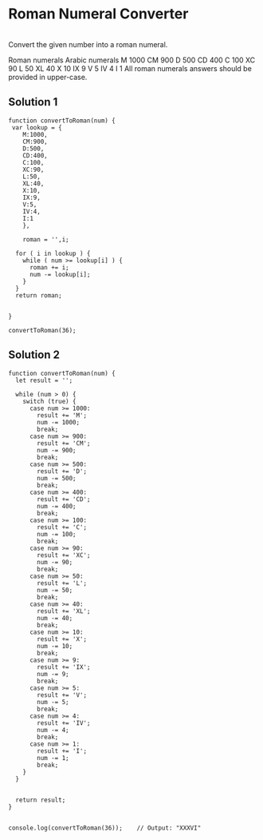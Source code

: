 <h1>Roman Numeral Converter</h1>
</br>
Convert the given number into a roman numeral.

Roman numerals	Arabic numerals
M	1000
CM	900
D	500
CD	400
C	100
XC	90
L	50
XL	40
X	10
IX	9
V	5
IV	4
I	1
All roman numerals answers should be provided in upper-case.


<h2>Solution 1</h2>

```
function convertToRoman(num) {
 var lookup = {
    M:1000,
    CM:900,
    D:500,
    CD:400,
    C:100,
    XC:90,
    L:50,
    XL:40,
    X:10,
    IX:9,
    V:5,
    IV:4,
    I:1
    },
    
    roman = '',i;
    
  for ( i in lookup ) {
    while ( num >= lookup[i] ) {
      roman += i;
      num -= lookup[i];
    }
  }
  return roman;


}

convertToRoman(36);
```





<h2>Solution 2</h2>

```
function convertToRoman(num) {
  let result = '';

  while (num > 0) {
    switch (true) {
      case num >= 1000:
        result += 'M';
        num -= 1000;
        break;
      case num >= 900:
        result += 'CM';
        num -= 900;
        break;
      case num >= 500:
        result += 'D';
        num -= 500;
        break;
      case num >= 400:
        result += 'CD';
        num -= 400;
        break;
      case num >= 100:
        result += 'C';
        num -= 100;
        break;
      case num >= 90:
        result += 'XC';
        num -= 90;
        break;
      case num >= 50:
        result += 'L';
        num -= 50;
        break;
      case num >= 40:
        result += 'XL';
        num -= 40;
        break;
      case num >= 10:
        result += 'X';
        num -= 10;
        break;
      case num >= 9:
        result += 'IX';
        num -= 9;
        break;
      case num >= 5:
        result += 'V';
        num -= 5;
        break;
      case num >= 4:
        result += 'IV';
        num -= 4;
        break;
      case num >= 1:
        result += 'I';
        num -= 1;
        break;
    }
  }


  return result;
}


console.log(convertToRoman(36));    // Output: "XXXVI"
```
